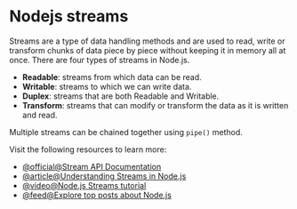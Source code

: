 # Nodejs streams

Streams are a type of data handling methods and are used to read, write or transform chunks of data piece by piece without keeping it in memory all at once. There are four types of streams in Node.js.

*   **Readable**: streams from which data can be read.
*   **Writable**: streams to which we can write data.
*   **Duplex**: streams that are both Readable and Writable.
*   **Transform**: streams that can modify or transform the data as it is written and read.

Multiple streams can be chained together using `pipe()` method.

Visit the following resources to learn more:

- [@official@Stream API Documentation](https://nodejs.org/api/stream.html)
- [@article@Understanding Streams in Node.js](https://nodesource.com/blog/understanding-streams-in-nodejs)
- [@video@Node.js Streams tutorial](https://www.youtube.com/watch?v=GlybFFMXXmQ)
- [@feed@Explore top posts about Node.js](https://app.daily.dev/tags/nodejs?ref=roadmapsh)